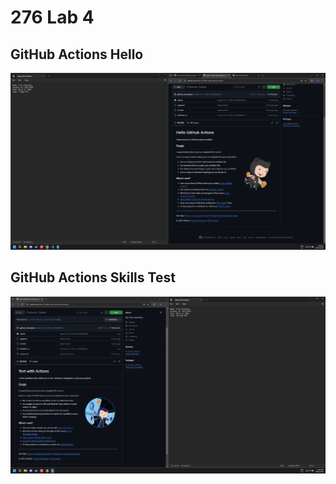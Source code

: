 # 276 Lab 4

## GitHub Actions Hello

![GitHub Actions Hello](GitHub_Actions.png)

## GitHub Actions Skills Test

![GitHub Actions Skills Test](GitHub_Actions_Test.png)